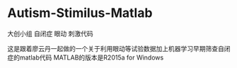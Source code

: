 # Autism-Stimilus-Matlab
大创小组 自闭症 眼动 刺激代码

这是跟着廖云丹一起做的一个关于利用眼动等试验数据加上机器学习早期筛查自闭症的matlab代码
MATLAB的版本是R2015a for Windows
